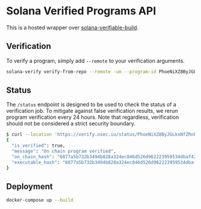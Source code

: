 # Solana Verified Programs API

This is a hosted wrapper over [solana-verifiable-build](https://github.com/Ellipsis-Labs/solana-verifiable-build/).

## Verification 

To verify a program, simply add `--remote` to your verification arguments. 

```bash
solana-verify verify-from-repo --remote -um --program-id PhoeNiXZ8ByJGLkxNfZRnkUfjvmuYqLR89jjFHGqdXY https://github.com/Ellipsis-Labs/phoenix-v1
```

## Status

The `/status` endpoint is designed to be used to check the status of a verification job. To mitigate against false verification results, we rerun program verification every 24 hours. Note that regardless, verification should not be considered a strict security boundary. 

```bash
$ curl --location 'https://verify.osec.io/status/PhoeNiXZ8ByJGLkxNfZRnkUfjvmuYqLR89jjFHGqdXY' | jq
{
  "is_verified": true,
  "message": "On chain program verified",
  "on_chain_hash": "6877a5b732b3494b828a324ec846d526d962223959534dbaf4209e0da3b2d6a9",
  "executable_hash": "6877a5b732b3494b828a324ec846d526d962223959534dbaf4209e0da3b2d6a9"
}
```

## Deployment

```bash
docker-compose up --build
```
